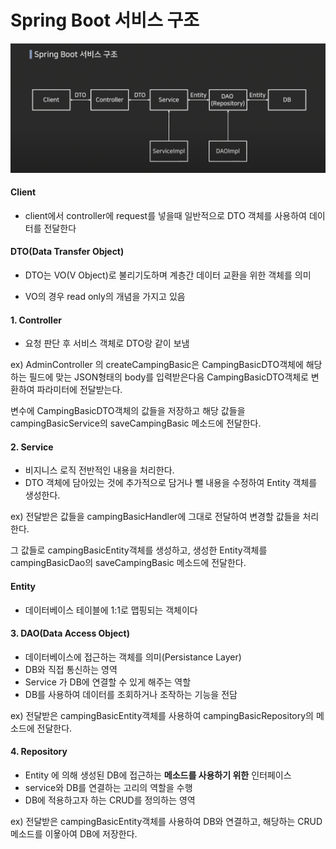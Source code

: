 # Spring Boot 서비스 구조

![](./images/서비스구조.png)

#### Client

- client에서 controller에 request를 넣을때 일반적으로 DTO 객체를 사용하여 데이터를 전달한다

#### DTO(Data Transfer Object) 

- DTO는 VO(V Object)로 불리기도하며 계층간 데이터 교환을 위한 객체를 의미

- VO의 경우 read only의 개념을 가지고 있음

#### 1. Controller

- 요청 판단 후 서비스 객체로 DTO랑 같이 보냄

ex)
AdminController 의 createCampingBasic은 CampingBasicDTO객체에 해당하는 필드에 맞는 JSON형태의 body를 입력받은다음 CampingBasicDTO객체로 변환하여 파라미터에 전달받는다.

변수에 CampingBasicDTO객체의 값들을 저장하고 해당 값들을 campingBasicService의 saveCampingBasic 메소드에 전달한다.

#### 2. Service

- 비지니스 로직 전반적인 내용을 처리한다.
-  DTO 객체에 담아있는 것에 추가적으로 담거나 뺄 내용을 수정하여 Entity 객체를 생성한다.

ex)
전달받은 값들을 campingBasicHandler에 그대로 전달하여 변경할 값들을 처리한다.

그 값들로 campingBasicEntity객체를 생성하고, 생성한 Entity객체를 campingBasicDao의 saveCampingBasic 메소드에 전달한다.

#### Entity

- 데이터베이스 테이블에 1:1로 맵핑되는 객체이다

#### 3. DAO(Data Access Object)

- 데이터베이스에 접근하는 객체를 의미(Persistance Layer)
- DB와 직접 통신하는 영역
- Service 가 DB에 연결할 수 있게 해주는 역할
- DB를 사용하여 데이터를 조회하거나 조작하는 기능을 전담

ex)
전달받은 campingBasicEntity객체를 사용하여 campingBasicRepository의 메소드에 전달한다.

#### 4. Repository

- Entity 에 의해 생성된 DB에 접근하는 **메소드를 사용하기 위한** 인터페이스
- service와 DB를 연결하는 고리의 역할을 수행
- DB에 적용하고자 하는 CRUD를 정의하는 영역

ex)
전달받은 campingBasicEntity객체를 사용하여 DB와 연결하고, 해당하는 CRUD 메소드를 이욯아여 DB에 저장한다.

